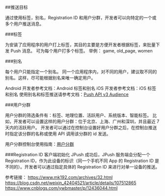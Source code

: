 


##推送目标

通过使用标签，别名，Registration ID 和用户分群，开发者可以向特定的一个或多个用户推送消息。

###标签

为安装了应用程序的用户打上标签，其目的主要是方便开发者根据标签，来批量下发 Push 消息。 可为每个用户打多个标签。 举例： game, old_page, women

###别名

每个用户只能指定一个别名。 同一个应用程序内，对不同的用户，建议取不同的别名。这样，尽可能根据别名来唯一确定用户。

Android 开发者参考文档：Android 标签和别名 iOS 开发者参考文档：iOS 标签和别名 使用别名和标签推送请参考文档：[Push API v3 Audience](https://docs.jiguang.cn//jpush/server/push/rest_api_v3_push/#audience)

###用户分群

用户分群的筛选条件有：标签、地理位置、活跃用户、系统版本、智能标签。 比如，开发者可以设置这样的用户分群：位于北京、上海、广州和深圳，并且最近 7 天内的活跃用户。 开发者可以通过在控制台设置好用户分群之后，在控制台推送时指定该分群的名称或使用 API 调用该分群的 id 发送。

用户分群控制台使用指南：[用户分群](https://docs.jiguang.cn//jpush/console/Instructions/#_16)

###Registration ID
客户端初始化 JPush 成功后，JPush 服务端会分配一个 Registration ID，作为此设备的标识（同一个手机不同 App 的 Registration ID 是不同的）。开发者可以通过指定具体的 Registration ID 来进行对单一设备的推送。



参考链接：
https://www.mk192.com/archives/32.html
https://blog.csdn.net/weixin_42404521/article/details/107512865
https://www.cnblogs.com/ywbmaster/p/12436044.html